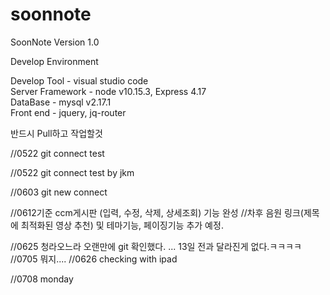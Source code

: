 # soonnote
SoonNote Version 1.0

Develop Environment

Develop Tool     - visual studio code </br>
Server Framework - node v10.15.3, Express 4.17</br>
DataBase         - mysql v2.17.1</br>
Front end        - jquery, jq-router</br>

반드시 Pull하고 작업할것

//0522 git connect test

//0522 git connect test by jkm

//0603 git new connect 

//0612기준 ccm게시판 (입력, 수정, 삭제, 상세조회) 기능 완성
//차후 음원 링크(제목에 최적화된 영상 추천) 및 테마기능, 페이징기능 추가 예정.

//0625 청라오느라 오랜만에 git 확인했다. ... 13일 전과 달라진게 없다.ㅋㅋㅋㅋ
//0705 뭐지....
//0626 checking with ipad 

//0708 monday
